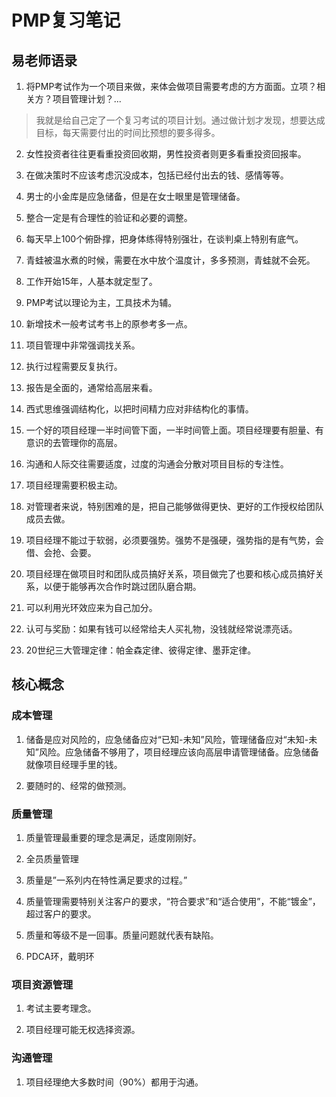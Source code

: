 # PMP复习笔记

## 易老师语录

1. 将PMP考试作为一个项目来做，来体会做项目需要考虑的方方面面。立项？相关方？项目管理计划？...

> 我就是给自己定了一个复习考试的项目计划。通过做计划才发现，想要达成目标，每天需要付出的时间比预想的要多得多。

2. 女性投资者往往更看重投资回收期，男性投资者则更多看重投资回报率。

3. 在做决策时不应该考虑沉没成本，包括已经付出去的钱、感情等等。

4. 男士的小金库是应急储备，但是在女士眼里是管理储备。

5. 整合一定是有合理性的验证和必要的调整。

6. 每天早上100个俯卧撑，把身体练得特别强壮，在谈判桌上特别有底气。

7. 青蛙被温水煮的时候，需要在水中放个温度计，多多预测，青蛙就不会死。

8. 工作开始15年，人基本就定型了。

9. PMP考试以理论为主，工具技术为辅。

10. 新增技术一般考试考书上的原参考多一点。

11. 项目管理中非常强调找关系。

12. 执行过程需要反复执行。

13. 报告是全面的，通常给高层来看。

14. 西式思维强调结构化，以把时间精力应对非结构化的事情。

15. 一个好的项目经理一半时间管下面，一半时间管上面。项目经理要有胆量、有意识的去管理你的高层。

16. 沟通和人际交往需要适度，过度的沟通会分散对项目目标的专注性。

17. 项目经理需要积极主动。

18. 对管理者来说，特别困难的是，把自己能够做得更快、更好的工作授权给团队成员去做。

19. 项目经理不能过于软弱，必须要强势。强势不是强硬，强势指的是有气势，会借、会抢、会要。

20. 项目经理在做项目时和团队成员搞好关系，项目做完了也要和核心成员搞好关系，以便于能够再次合作时跳过团队磨合期。

21. 可以利用光环效应来为自己加分。

22. 认可与奖励：如果有钱可以经常给夫人买礼物，没钱就经常说漂亮话。

23. 20世纪三大管理定律：帕金森定律、彼得定律、墨菲定律。

## 核心概念

### 成本管理

1. 储备是应对风险的，应急储备应对“已知-未知”风险，管理储备应对“未知-未知”风险。应急储备不够用了，项目经理应该向高层申请管理储备。应急储备就像项目经理手里的钱。

2. 要随时的、经常的做预测。

### 质量管理

1. 质量管理最重要的理念是满足，适度刚刚好。

2. 全员质量管理

3. 质量是”一系列内在特性满足要求的过程。”

4. 质量管理需要特别关注客户的要求，“符合要求”和“适合使用”，不能“镀金”，超过客户的要求。

5. 质量和等级不是一回事。质量问题就代表有缺陷。

6. PDCA环，戴明环

### 项目资源管理

1. 考试主要考理念。

2. 项目经理可能无权选择资源。


### 沟通管理

1. 项目经理绝大多数时间（90%）都用于沟通。